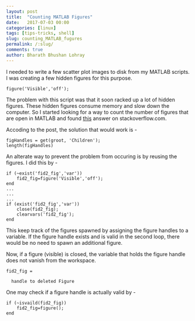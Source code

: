 ```yaml
---
layout: post
title:  "Counting MATLAB Figures"
date:   2017-07-03 00:00
categories: [linux]
tags: [tips-tricks, shell]
slug: counting_MATLAB_fugures
permalink: /:slug/
comments: true
author: Bharath Bhushan Lohray
---
```

I needed to write a few scatter plot images to disk from my MATLAB scripts. I was creating a few hidden figures for this purpose.

```
figure('Visible','off');
```

The problem with this script was that it soon racked up a lot of hidden figures. These hidden figures consume memory and slow down the computer. So I started looking for a way to count the number of figures that are open in MATLAB and found [this](https://stackoverflow.com/questions/4540604/how-do-i-get-the-handles-of-all-open-figures-in-matlab) answer on stackoverflow.com.

Accoding to the post, the solution that would work is -

```
figHandles = get(groot, 'Children');
length(figHandles)
```

An alterate way to prevent the problem from occuring is by reusing the figures. I did this by - 

```
if (~exist('fid2_fig','var'))
    fid2_fig=figure('Visible','off');
end
...
...
...
if (exist('fid2_fig','var'))
    close(fid2_fig);
    clearvars('fid2_fig');
end
```

This keep track of the figures spawned by assigning the figure handles to a variable. If the figure handle exists and is valid in the second loop, there would be no need to spawn an additional figure.

Now, if a figure (visible) is closed, the variable that holds the figure handle does not vanish from the workspace.


```
fid2_fig = 

  handle to deleted Figure
```

One may check if a figure handle is actually valid by -

```
if (~isvaild(fid2_fig))
    fid2_fig=figure();
end
```

